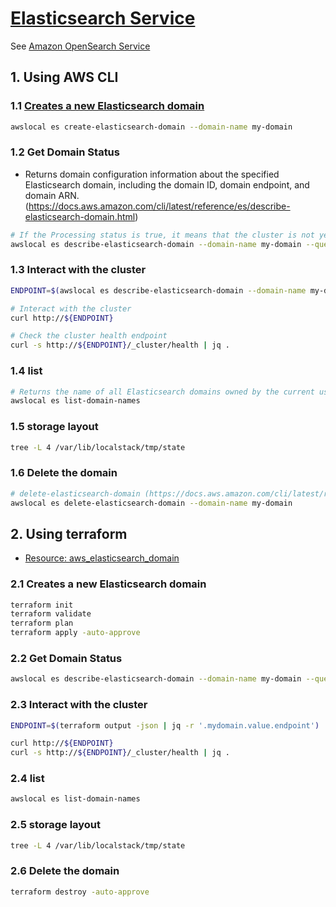 # [Elasticsearch Service](https://docs.localstack.cloud/user-guide/aws/elasticsearch/)

See [Amazon OpenSearch Service](https://docs.aws.amazon.com/opensearch-service/latest/developerguide/what-is.html)

## 1. Using AWS CLI

### 1.1 [Creates a new Elasticsearch domain]((https://docs.aws.amazon.com/cli/latest/reference/es/create-elasticsearch-domain.html))

```sh
awslocal es create-elasticsearch-domain --domain-name my-domain
```

### 1.2 Get Domain Status

- Returns domain configuration information about the specified Elasticsearch domain, including the domain ID, domain endpoint, and domain ARN. (https://docs.aws.amazon.com/cli/latest/reference/es/describe-elasticsearch-domain.html)

```sh
# If the Processing status is true, it means that the cluster is not yet healthy
awslocal es describe-elasticsearch-domain --domain-name my-domain --query DomainStatus.Processing
```

### 1.3 Interact with the cluster

```sh
ENDPOINT=$(awslocal es describe-elasticsearch-domain --domain-name my-domain --query DomainStatus.Endpoint --output text)

# Interact with the cluster
curl http://${ENDPOINT}

# Check the cluster health endpoint
curl -s http://${ENDPOINT}/_cluster/health | jq .
```

### 1.4 list

```sh
# Returns the name of all Elasticsearch domains owned by the current user's account. (https://docs.aws.amazon.com/cli/latest/reference/es/list-domain-names.html)
awslocal es list-domain-names 
```

### 1.5 storage layout

```sh
tree -L 4 /var/lib/localstack/tmp/state
```

### 1.6 Delete the domain

```sh
# delete-elasticsearch-domain (https://docs.aws.amazon.com/cli/latest/reference/es/delete-elasticsearch-domain.html)
awslocal es delete-elasticsearch-domain --domain-name my-domain
```

## 2. Using terraform

- [Resource: aws_elasticsearch_domain](https://registry.terraform.io/providers/hashicorp/aws/latest/docs/resources/elasticsearch_domain)

### 2.1 Creates a new Elasticsearch domain

```sh
terraform init
terraform validate
terraform plan
terraform apply -auto-approve
```

### 2.2 Get Domain Status

```sh
awslocal es describe-elasticsearch-domain --domain-name my-domain --query DomainStatus.Processing
```

### 2.3 Interact with the cluster

```sh
ENDPOINT=$(terraform output -json | jq -r '.mydomain.value.endpoint')

curl http://${ENDPOINT}
curl -s http://${ENDPOINT}/_cluster/health | jq .
```

### 2.4 list

```sh
awslocal es list-domain-names 
```

### 2.5 storage layout

```sh
tree -L 4 /var/lib/localstack/tmp/state
```

### 2.6 Delete the domain

```sh
terraform destroy -auto-approve
```
